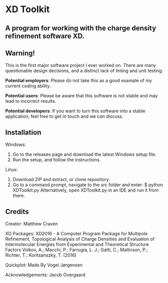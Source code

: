 # XD Toolkit
A program for working with the charge density refinement software XD.
---------------------------------------------------------------------

Warning!
--------
This is the first major software project I ever worked on. There are many questionable design decisions, and a distinct lack of linting and unit testing.

**Potential employers**: Please do not take this as a good example of my current coding ability.

**Potential users**: Please be aware that this software is not stable and may lead to incorrect results.

**Potential developers**: If you want to turn this software into a stable application, feel free to get in touch and we can discuss.

Installation
------------

Windows:

1) Go to the releases page and download the latest Windows setup file.
2) Run the setup, and follow the instructions.

Linux:

1) Download ZIP and extract, or clone repository.
2) Go to a command prompt, navigate to the src folder and enter: $ python XDToolkit.py
   Alternatively, open XDToolkit.py in an IDE and run it from there.


Credits
-------

Creator: Matthew Craven

XD Packages: 
XD2016 - A Computer Program Package for Multipole Refinement, Topological Analysis of Charge Densities and Evaluation of Intermolecular Energies from Experimental and Theoretical Structure Factors
Volkov, A.; Macchi, P.; Farrugia, L. J.; Gatti, C.; Mallinson, P.; Richter, T.; Koritsanszky, T. (2016)  

Quickplot: Mads Ry Vogel Jørgensen

Acknowledgements: Jacob Overgaard


